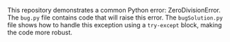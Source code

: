 This repository demonstrates a common Python error: ZeroDivisionError. The `bug.py` file contains code that will raise this error. The `bugSolution.py` file shows how to handle this exception using a `try-except` block, making the code more robust.